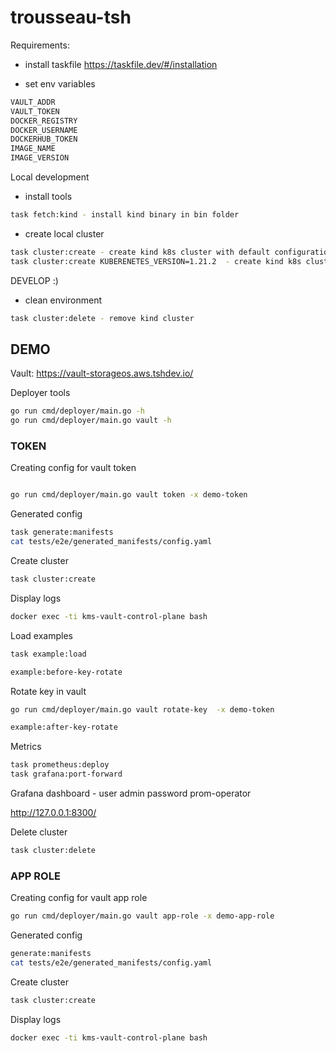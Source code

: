 # trousseau-tsh

Requirements:

* install taskfile https://taskfile.dev/#/installation

* set env variables

```bash
VAULT_ADDR
VAULT_TOKEN
DOCKER_REGISTRY
DOCKER_USERNAME
DOCKERHUB_TOKEN
IMAGE_NAME
IMAGE_VERSION
```

Local development

* install tools

```bash
task fetch:kind - install kind binary in bin folder
```

* create local cluster

```bash
task cluster:create - create kind k8s cluster with default configuration based on Taskfile.yml vars
task cluster:create KUBERENETES_VERSION=1.21.2  - create kind k8s cluster with specified k8s version
```

DEVELOP :)

* clean environment

```bash
task cluster:delete - remove kind cluster
```

## DEMO

Vault: https://vault-storageos.aws.tshdev.io/

Deployer tools

```bash
go run cmd/deployer/main.go -h
go run cmd/deployer/main.go vault -h
```

### TOKEN
Creating config for vault token

```bash

go run cmd/deployer/main.go vault token -x demo-token
```

Generated config

```bash
task generate:manifests
cat tests/e2e/generated_manifests/config.yaml
```

Create cluster

```bash
task cluster:create
```

Display logs

```bash
docker exec -ti kms-vault-control-plane bash
```

Load examples

```bash
task example:load

example:before-key-rotate
```

Rotate key in vault

```bash
go run cmd/deployer/main.go vault rotate-key  -x demo-token

example:after-key-rotate
```

Metrics
```bash
task prometheus:deploy
task grafana:port-forward
```

Grafana dashboard - user admin password prom-operator

http://127.0.0.1:8300/

Delete cluster

```bash
task cluster:delete
```

### APP ROLE
Creating config for vault app role

```bash
go run cmd/deployer/main.go vault app-role -x demo-app-role
```

Generated config

```bash
generate:manifests
cat tests/e2e/generated_manifests/config.yaml
```

Create cluster

```bash
task cluster:create
```

Display logs

```bash
docker exec -ti kms-vault-control-plane bash
```

